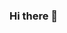 ### Hi there 👋

<!--
**Criskonrad05/Criskonrad05** is a ✨ _special_ ✨ repository because its `README.md` (this file) appears on your GitHub profile.

Here are some ideas to get you started:

- 🔭 I’m currently working on 
- 🌱 I’m currently learning ...
- 📫 How to reach me: www.cristiankonrad05@hotmail.com 
-->
